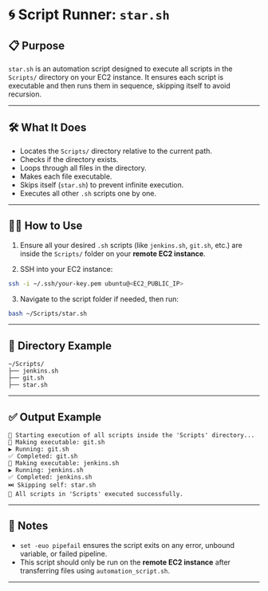 # 🌀 Script Runner: `star.sh`

## 📋 Purpose

`star.sh` is an automation script designed to execute all scripts in the `Scripts/` directory on your EC2 instance. It ensures each script is executable and then runs them in sequence, skipping itself to avoid recursion.

---

## 🛠️ What It Does

- Locates the `Scripts/` directory relative to the current path.
- Checks if the directory exists.
- Loops through all files in the directory.
- Makes each file executable.
- Skips itself (`star.sh`) to prevent infinite execution.
- Executes all other `.sh` scripts one by one.

---

## 🧑‍💻 How to Use

1. Ensure all your desired `.sh` scripts (like `jenkins.sh`, `git.sh`, etc.) are inside the `Scripts/` folder on your **remote EC2 instance**.

2. SSH into your EC2 instance:

```bash
ssh -i ~/.ssh/your-key.pem ubuntu@<EC2_PUBLIC_IP>
```

3. Navigate to the script folder if needed, then run:

```bash
bash ~/Scripts/star.sh
```

---

## 📂 Directory Example

```
~/Scripts/
├── jenkins.sh
├── git.sh
├── star.sh
```

---

## ✅ Output Example

```
🚀 Starting execution of all scripts inside the 'Scripts' directory...
🔧 Making executable: git.sh
▶️ Running: git.sh
✅ Completed: git.sh
🔧 Making executable: jenkins.sh
▶️ Running: jenkins.sh
✅ Completed: jenkins.sh
⏭️ Skipping self: star.sh
🎉 All scripts in 'Scripts' executed successfully.
```

---

## 📌 Notes

- `set -euo pipefail` ensures the script exits on any error, unbound variable, or failed pipeline.
- This script should only be run on the **remote EC2 instance** after transferring files using `automation_script.sh`.

---

